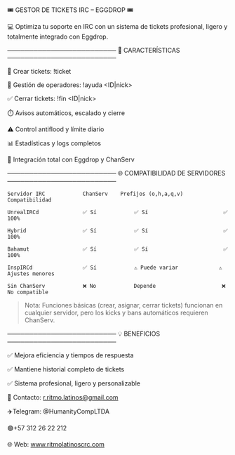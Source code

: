 
  🎟️ GESTOR DE TICKETS IRC – EGGDROP 🎟️ 
  
💻 Optimiza tu soporte en IRC con un sistema de tickets
profesional, ligero y totalmente integrado con Eggdrop.

─────────────────────────
🚀 CARACTERÍSTICAS
─────────────────────────

📝 Crear tickets:        !ticket <mensaje>

👥 Gestión de operadores: !ayuda <ID|nick>

✅ Cerrar tickets:       !fin <ID|nick>

⏱️ Avisos automáticos, escalado y cierre

⚠️ Control antiflood y límite diario

📊 Estadísticas y logs completos

🔧 Integración total con Eggdrop y ChanServ

─────────────────────────
🌐 COMPATIBILIDAD DE SERVIDORES
─────────────────────────

	Servidor IRC			ChanServ 	Prefijos (o,h,a,q,v) 		Compatibilidad 

	UnrealIRCd 				✅ Sí 			✅ Sí 				        ✅ 100% 
	
	Hybrid   				✅ Sí 			✅ Sí 				        ✅ 100% 
	
	Bahamut 				✅ Sí 			✅ Sí 				        ✅ 100% 
	
	InspIRCd   				✅ Sí 			⚠️ Puede variar 		  	⚠️ Ajustes menores 
	
	Sin ChanServ     		❌ No 			Depende 			        ❌ No compatible 

> Nota: Funciones básicas (crear, asignar, cerrar tickets) funcionan en cualquier servidor,
pero los kicks y bans automáticos requieren ChanServ.

─────────────────────────
💡 BENEFICIOS
─────────────────────────

✅ Mejora eficiencia y tiempos de respuesta

✅ Mantiene historial completo de tickets

✅ Sistema profesional, ligero y personalizable

📧 Contacto: r.ritmo.latinos@gmail.com

✈️Telegram: @HumanityCompLTDA

🟢+57 312 26 22 212

🌐 Web: www.ritmolatinoscrc.com
